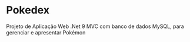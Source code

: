 # Pokedex
Projeto de Aplicação Web .Net 9 MVC com banco de dados MySQL, para gerenciar e apresentar Pokémon
